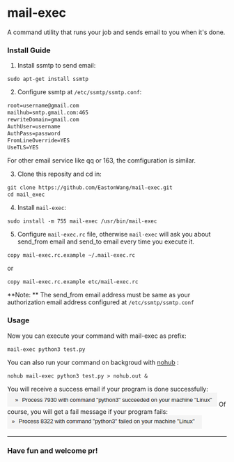 # mail-exec
A command utility that runs your job and sends email to you when it's done.

### Install Guide

1. Install ssmtp to send email:
```
sudo apt-get install ssmtp
```

2. Configure ssmtp at `/etc/ssmtp/ssmtp.conf`:
```
root=username@gmail.com
mailhub=smtp.gmail.com:465
rewriteDomain=gmail.com
AuthUser=username
AuthPass=password
FromLineOverride=YES
UseTLS=YES
```
For other email service like qq or 163, the comfiguration is similar.

3. Clone this reposity and cd in:
```
git clone https://github.com/EastonWang/mail-exec.git
cd mail_exec
``` 

4. Install `mail-exec`:
```
sudo install -m 755 mail-exec /usr/bin/mail-exec
```

5. Configure `mail-exec.rc` file, otherwise `mail-exec` will ask you about send_from email and send_to email every time you execute it.
```
copy mail-exec.rc.example ~/.mail-exec.rc
```
or 
```
copy mail-exec.rc.example etc/mail-exec.rc
```

**Note: ** The send_from email address must be same as your authorization email address configured at `/etc/ssmtp/ssmtp.conf`

### Usage
Now you can execute your command with mail-exec as prefix:
```
mail-exec python3 test.py
```

You can also run your command on backgroud with [nohub](https://www.cyberciti.biz/tips/nohup-execute-commands-after-you-exit-from-a-shell-prompt.html) :
```
nohub mail-exec python3 test.py > nohub.out &
```

You will receive a success email if your program is done successfully:
![](https://github.com/EastonWang/mail-exec/blob/master/success.png) 
Of course, you will get a fail message if your program fails:
![](https://github.com/EastonWang/mail-exec/blob/master/fail.png) 

-----
### Have fun and welcome pr!